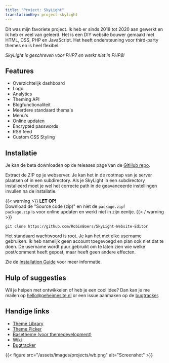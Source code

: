 ```yaml
---
title: "Project: SkyLight"
translationKey: project-skylight
---
```


Dit was mijn favoriete project. Ik heb er sinds 2018 tot 2020 aan gewerkt en ik heb er veel van geleerd. Het is een DIY website bouwer gemaakt met HTML, CSS, PHP en JavaScript. Het heeft ondersteuning voor third-party themes en is heel flexibel.

_SkyLight is geschreven voor PHP7 en werkt niet in PHP8!_

## Features

-   Overzichtelijk dashboard
-   Logo
-   Analytics
-   Theming API
-   Blogfunctionaliteit
-   Meerdere standaard thema's
-   Menu's
-   Online updaten
-   Encrypted passwords
-   RSS feed
-   Custom CSS Styling

## Installatie

Je kan de beta downloaden op de releases page van de [GitHub repo](https://github.com/RobinBoers/SkyLight-Website-Editor).

Extract de ZIP op je webserver. Je kan het in de rootmap van je server plaatsen of in een subdirectory. Als je SkyLight in een subdirectory installeerd moet je wel het correcte path in de geavanceerde instellingen invullen na de installatie.

{{< warning >}}
**LET OP!**  
Download de "Source code (zip)" en niet de `package.zip`!  
`package.zip` is voor online updaten en werkt niet in zijn eentje.
{{< / warning >}}

```shell
git clone https://github.com/RobinBoers/SkyLight-Website-Editor
```

Het standaard wachtwoord is root. Je kan het met elke username gebruiken. Ik heb namelijk geen account toegevoegd en plan ook niet dat te doen. De username wordt puur gebruikt om te laten zien wie welke post/comment heeft gepost, maar heeft geen andere effecten.

Zie de [Installation Guide](https://github.com/RobinBoers/SkyLight-Website-Editor/wiki/Installation-Guide) voor meer informatie.

## Hulp of suggesties

Wil je helpen met ontwikkelen of heb je een cool idee? Dan kan je me mailen op [hello@geheimesite.nl](mailto:hello@geheimesite.nl) or een issue aanmaken op de [bugtracker](https://github.com/RobinBoers/SkyLight-Website-Editor/issues/new).

## Handige links

-   [Theme Library](https://github.com/RobinBoers/SkyLight-themelibrary)
-   [Theme Picker](https://robinboers.github.io/SkyLight-themelibrary/)
-   [Basetheme (voor themedevelopment)](https://robinboers.github.io/SkyLight-themelibrary/)
-   [Wiki](https://docs.geheimesite.nl/SkyLight-Website-Editor/)
-   [Bugtracker](https://github.com/RobinBoers/SkyLight-Website-Editor/issues)

{{< figure src="/assets/images/projects/wb.png" alt="Screenshot" >}}
